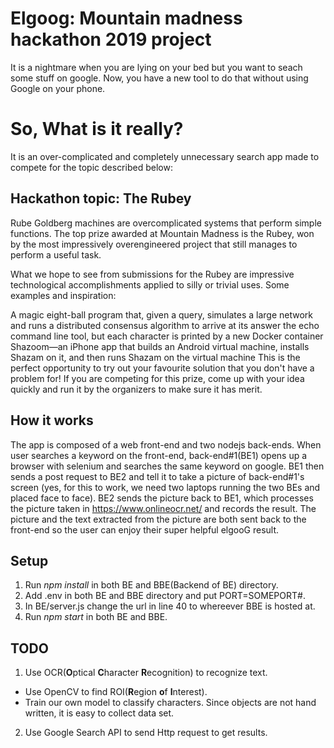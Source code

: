 # Elgoog: Mountain madness hackathon 2019 project
It is a nightmare when you are lying on your bed but you want to seach some stuff on google. Now, you have a new tool to do that without using Google on your phone.

# So, What is it really?
It is an over-complicated and completely unnecessary search app made to compete for the topic described below:

## Hackathon topic: The Rubey
Rube Goldberg machines are overcomplicated systems that perform simple functions. The top prize awarded at Mountain Madness is the Rubey, won by the most impressively overengineered project that still manages to perform a useful task.

What we hope to see from submissions for the Rubey are impressive technological accomplishments applied to silly or trivial uses. Some examples and inspiration:

A magic eight-ball program that, given a query, simulates a large network and runs a distributed consensus algorithm to arrive at its answer
the echo command line tool, but each character is printed by a new Docker container
Shazoom—an iPhone app that builds an Android virtual machine, installs Shazam on it, and then runs Shazam on the virtual machine
This is the perfect opportunity to try out your favourite solution that you don't have a problem for! If you are competing for this prize, come up with your idea quickly and run it by the organizers to make sure it has merit.

## How it works
The app is composed of a web front-end and two nodejs back-ends. When user searches a keyword on the front-end, back-end#1(BE1) opens up a browser with selenium and searches the same keyword on google. BE1 then sends a post request to BE2 and tell it to take a picture of back-end#1's screen (yes, for this to work, we need two laptops running the two BEs and placed face to face). BE2 sends the picture back to BE1, which processes the picture taken in https://www.onlineocr.net/ and records the result. The picture and the text extracted from the picture are both sent back to the front-end so the user can enjoy their super helpful elgooG result.

## Setup
1. Run *npm install* in both BE and BBE(Backend of BE) directory.
2. Add .env in both BE and BBE directory and put PORT=SOMEPORT#.
3. In BE/server.js change the url in line 40 to whereever BBE is hosted at.
4. Run *npm start* in both BE and BBE.

## TODO
1. Use OCR(**O**ptical **C**haracter **R**ecognition) to recognize text.
* Use OpenCV to find ROI(**R**egion **o**f **I**nterest).
* Train our own model to classify characters. Since objects are not hand written, it is easy to collect data set.
2. Use Google Search API to send Http request to get results.